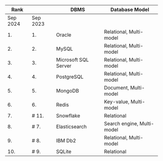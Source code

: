 | Rank     |          | DBMS                   | Database Model               |
|----------|----------|------------------------|------------------------------|
| Sep 2024 | Sep 2023 |                        |                              |
| 1.       | 1.       | Oracle | Relational, Multi-model |
| 2.       | 2.       | MySQL | Relational, Multi-model |
| 3.       | 3.       | Microsoft SQL Server| Relational, Multi-model |
| 4.       | 4.       | PostgreSQL | Relational, Multi-model|
| 5.       | 5.       | MongoDB | Document, Multi-model |
| 6.       | 6.       | Redis | Key-value, Multi-model |
| 7.       | # 11.    | Snowflake | Relational                   |
| 8.       | # 7.     | Elasticsearch| Search engine, Multi-model |
| 9.       | # 8.     | IBM Db2| Relational, Multi-model |
| 10.      | # 9.     | SQLite | Relational                   |
